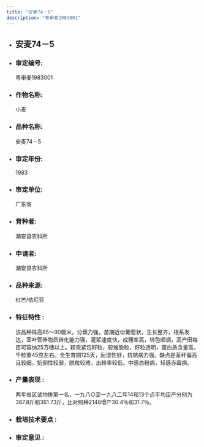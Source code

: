 ```yaml
---
title: "安麦74－5"
description: "粤审麦1983001"
---
```

* ## 安麦74－5
* ###  审定编号:  
   粤审麦1983001

*  ### 作物名称:  
   小麦

*   ###  品种名称: 
    安麦74－5

*   ### 审定年份: 
    1983

*   ### 审定单位:  
    广东省

*   ### 育种者:  
    潮安县农科所

*   ### 申请者:  
    潮安县农科所

*   ### 品种来源:  
    红芒/依尼亚

*   ### 特征特性 : 
    该品种株高85～90厘米，分蘖力强，苗期近似葡萄状，生长整齐，根系发达，茎叶管养物质转化能力强，灌浆速度快，成穗率高，转色顺调，高产田每亩可容纳25万穗以上。颖壳紧包籽粒，较难脱粒，籽粒透明，蛋白质含量高，千粒重45克左右。全生育期125天，耐湿性好，抗锈病力强。缺点是茎秆偏高且较细，抗倒性较弱，脱粒较难，出粉率较低。中感白粉病，轻感赤霉病。

*   ### 产量表现 : 
    两年省区试均排第一名，一九八○至一九八二年14和13个点平均亩产分别为387.8斤和361.73斤，比对照种2148增产30.4％和31.7％。

*   ### 栽培技术要点 : 
     

*   ### 审定意见 : 
    
